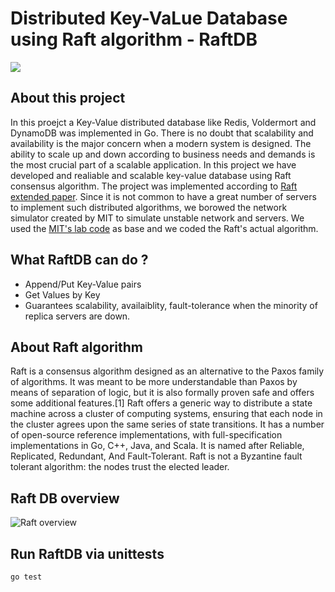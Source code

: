 # Distributed Key-VaLue Database using Raft algorithm - RaftDB


<img src="https://ariskk.com/static/e332d369be6f66aae7e3da60c0e07eb1/18e3b/raft-arch-2.jpg"/>


## About this project
In this proejct a Key-Value distributed database like Redis, Voldermort and DynamoDB was implemented in Go. There is no doubt that scalability and availability is the major concern when a modern system is designed. The ability to scale up and down according to business needs and demands is the most crucial part of a scalable application. In this project we have developed and realiable and scalable key-value database using Raft consensus algorithm. The project was implemented according to [Raft extended paper](https://web.stanford.edu/~ouster/cgi-bin/papers/raft-atc14). Since it is not common to have a great number of servers to implement such distributed algorithms, we borowed the network simulator created by MIT to simulate unstable network and servers. We used the [MIT's lab code](https://pdos.csail.mit.edu/6.824/) as base and we coded  the Raft's actual algorithm. 


## What RaftDB can do ?
- Append/Put Key-Value pairs
- Get Values by Key
- Guarantees scalability, availaiblity, fault-tolerance when the minority of replica servers are down.

## About Raft algorithm 
  Raft is a consensus algorithm designed as an alternative to the Paxos family of algorithms. It was meant to be more understandable than Paxos by means of separation of logic, but it is also formally proven safe and offers some additional features.[1] Raft offers a generic way to distribute a state machine across a cluster of computing systems, ensuring that each node in the cluster agrees upon the same series of state transitions. It has a number of open-source reference implementations, with full-specification implementations in Go, C++, Java, and Scala. It is named after Reliable, Replicated, Redundant, And Fault-Tolerant. Raft is not a Byzantine fault tolerant algorithm: the nodes trust the elected leader.


## Raft DB overview
![Raft overview](https://www.google.com/url?sa=i&url=https%3A%2F%2Fwww.semanticscholar.org%2Fpaper%2FARC%253A-Analysis-of-Raft-Consensus-Howard%2F3665b13932eea50cf9ef5d32b85efc8a06a92b79&psig=AOvVaw0RskMkPB_MILIJOkWxUg1a&ust=1635538605807000&source=images&cd=vfe&ved=0CAsQjRxqFwoTCIj8iqb27fMCFQAAAAAdAAAAABAd)

## Run RaftDB via unittests
```cd kvraft
go test
```
